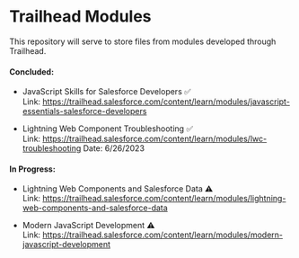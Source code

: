 # Trailhead Modules
This repository will serve to store files from modules developed through Trailhead.

#### Concluded:
- JavaScript Skills for Salesforce Developers ✅ <br>
Link: https://trailhead.salesforce.com/content/learn/modules/javascript-essentials-salesforce-developers

- Lightning Web Component Troubleshooting ✅ <br>
Link: https://trailhead.salesforce.com/content/learn/modules/lwc-troubleshooting
Date: 6/26/2023

#### In Progress:
- Lightning Web Components and Salesforce Data ⚠ <br>
Link: https://trailhead.salesforce.com/content/learn/modules/lightning-web-components-and-salesforce-data

- Modern JavaScript Development ⚠ <br>
Link: https://trailhead.salesforce.com/content/learn/modules/modern-javascript-development
